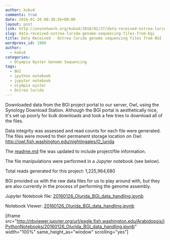 ```yaml
---
author: kubu4
comments: true
date: 2016-01-28 00:30:56+00:00
layout: post
link: http://onsnetwork.org/kubu4/2016/01/27/data-received-ostrea-lurida-genome-sequencing-files-from-bgi/
slug: data-received-ostrea-lurida-genome-sequencing-files-from-bgi
title: Data Received - Ostrea lurida genome sequencing files from BGI
wordpress_id: 1988
author:
  - kubu4
categories:
  - Olympia Oyster Genome Sequencing
tags:
  - BGI
  - ipython notebook
  - jupyter notebook
  - olympia oyster
  - Ostrea lurida
---
```


Downloaded data from the BGI project portal to our server, Owl, using the Synology Download Station. Although the BGI portal is aesthetically nice, it's set up poorly for bulk downloads and took a few tries to download all of the files.

Data integrity was assessed and read counts for each file were generated. The files were moved to their permanent storage location on Owl: http://owl.fish.washington.edu/nightingales/O_lurida

The [readme.md](http://owl.fish.washington.edu/nightingales/O_lurida/readme.md) file was updated to include project/file information.

The file manipulations were performed in a Jupyter notebook (see below).



Total reads generated for this project: 1,225,964,680

BGI provided us with the raw data files for us to play around with, but they are also currently in the process of performing the genome assembly.



Jupyter Notebook file: [20160126_Olurida_BGI_data_handling.ipynb](http://eagle.fish.washington.edu/Arabidopsis/iPythonNotebooks/20160126_Olurida_BGI_data_handling.ipynb)

Notebook Viewer: [20160126_Olurida_BGI_data_handling.ipynb](http://nbviewer.jupyter.org/url/eagle.fish.washington.edu/Arabidopsis/iPythonNotebooks/20160126_Olurida_BGI_data_handling.ipynb)

[iframe src="http://nbviewer.jupyter.org/url/eagle.fish.washington.edu/Arabidopsis/iPythonNotebooks/20160126_Olurida_BGI_data_handling.ipynb" width="100%" same_height_as="window" scrolling="yes"]
